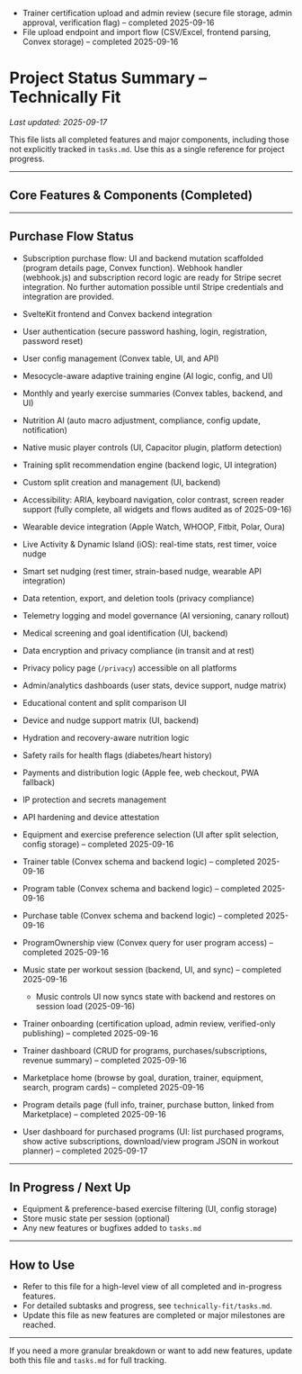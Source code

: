 - Trainer certification upload and admin review (secure file storage, admin approval, verification flag) – completed 2025-09-16
- File upload endpoint and import flow (CSV/Excel, frontend parsing, Convex storage) – completed 2025-09-16

# Project Status Summary – Technically Fit

_Last updated: 2025-09-17_

This file lists all completed features and major components, including those not explicitly tracked in `tasks.md`. Use this as a single reference for project progress.

---

## Core Features & Components (Completed)

---

## Purchase Flow Status

- Subscription purchase flow: UI and backend mutation scaffolded (program details page, Convex function). Webhook handler (webhook.js) and subscription record logic are ready for Stripe secret integration. No further automation possible until Stripe credentials and integration are provided.

- SvelteKit frontend and Convex backend integration
- User authentication (secure password hashing, login, registration, password reset)
- User config management (Convex table, UI, and API)
- Mesocycle-aware adaptive training engine (AI logic, config, and UI)
- Monthly and yearly exercise summaries (Convex tables, backend, and UI)
- Nutrition AI (auto macro adjustment, compliance, config update, notification)
- Native music player controls (UI, Capacitor plugin, platform detection)
- Training split recommendation engine (backend logic, UI integration)
- Custom split creation and management (UI, backend)
- Accessibility: ARIA, keyboard navigation, color contrast, screen reader support (fully complete, all widgets and flows audited as of 2025-09-16)
- Wearable device integration (Apple Watch, WHOOP, Fitbit, Polar, Oura)
- Live Activity & Dynamic Island (iOS): real-time stats, rest timer, voice nudge
- Smart set nudging (rest timer, strain-based nudge, wearable API integration)
- Data retention, export, and deletion tools (privacy compliance)
- Telemetry logging and model governance (AI versioning, canary rollout)
- Medical screening and goal identification (UI, backend)
- Data encryption and privacy compliance (in transit and at rest)
- Privacy policy page (`/privacy`) accessible on all platforms
- Admin/analytics dashboards (user stats, device support, nudge matrix)
- Educational content and split comparison UI
- Device and nudge support matrix (UI, backend)
- Hydration and recovery-aware nutrition logic
- Safety rails for health flags (diabetes/heart history)
- Payments and distribution logic (Apple fee, web checkout, PWA fallback)
- IP protection and secrets management
- API hardening and device attestation
- Equipment and exercise preference selection (UI after split selection, config storage) – completed 2025-09-16
- Trainer table (Convex schema and backend logic) – completed 2025-09-16
- Program table (Convex schema and backend logic) – completed 2025-09-16
- Purchase table (Convex schema and backend logic) – completed 2025-09-16
- ProgramOwnership view (Convex query for user program access) – completed 2025-09-16
- Music state per workout session (backend, UI, and sync) – completed 2025-09-16
  - Music controls UI now syncs state with backend and restores on session load (2025-09-16)
- Trainer onboarding (certification upload, admin review, verified-only publishing) – completed 2025-09-16
- Trainer dashboard (CRUD for programs, purchases/subscriptions, revenue summary) – completed 2025-09-16
- Marketplace home (browse by goal, duration, trainer, equipment, search, program cards) – completed 2025-09-16
- Program details page (full info, trainer, purchase button, linked from Marketplace) – completed 2025-09-16
- User dashboard for purchased programs (UI: list purchased programs, show active subscriptions, download/view program JSON in workout planner) – completed 2025-09-17

---

## In Progress / Next Up

- Equipment & preference-based exercise filtering (UI, config storage)
- Store music state per session (optional)
- Any new features or bugfixes added to `tasks.md`

---

## How to Use

- Refer to this file for a high-level view of all completed and in-progress features.
- For detailed subtasks and progress, see `technically-fit/tasks.md`.
- Update this file as new features are completed or major milestones are reached.

---

If you need a more granular breakdown or want to add new features, update both this file and `tasks.md` for full tracking.
